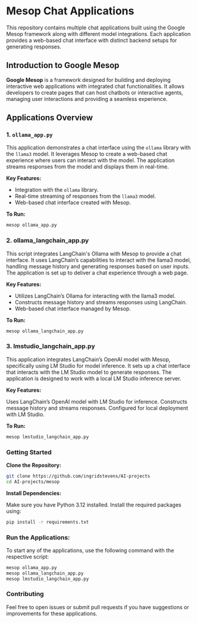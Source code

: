 # Mesop Chat Applications

This repository contains multiple chat applications built using the Google Mesop framework along with different model integrations. Each application provides a web-based chat interface with distinct backend setups for generating responses.

## Introduction to Google Mesop

**Google Mesop** is a framework designed for building and deploying interactive web applications with integrated chat functionalities. It allows developers to create pages that can host chatbots or interactive agents, managing user interactions and providing a seamless experience.

## Applications Overview

### 1. `ollama_app.py`

This application demonstrates a chat interface using the `ollama` library with the `llama3` model. It leverages Mesop to create a web-based chat experience where users can interact with the model. The application streams responses from the model and displays them in real-time.

**Key Features:**
- Integration with the `ollama` library.
- Real-time streaming of responses from the `llama3` model.
- Web-based chat interface created with Mesop.

**To Run:**
```bash
mesop ollama_app.py
```

### 2. ollama_langchain_app.py
This script integrates LangChain's Ollama with Mesop to provide a chat interface. It uses LangChain’s capabilities to interact with the llama3 model, handling message history and generating responses based on user inputs. The application is set up to deliver a chat experience through a web page.

**Key Features:**
- Utilizes LangChain’s Ollama for interacting with the llama3 model.
- Constructs message history and streams responses using LangChain.
- Web-based chat interface managed by Mesop.

**To Run:**
```bash
mesop ollama_langchain_app.py
```

### 3. lmstudio_langchain_app.py
This application integrates LangChain’s OpenAI model with Mesop, specifically using LM Studio for model inference. It sets up a chat interface that interacts with the LM Studio model to generate responses. The application is designed to work with a local LM Studio inference server.

**Key Features:**

Uses LangChain’s OpenAI model with LM Studio for inference.
Constructs message history and streams responses.
Configured for local deployment with LM Studio.

**To Run:**

```bash
mesop lmstudio_langchain_app.py
```

### Getting Started

**Clone the Repository:**
    
```bash
git clone https://github.com/ingridstevens/AI-projects
cd AI-projects/mesop
```
**Install Dependencies:**

Make sure you have Python 3.12 installed. Install the required packages using:

```bash
pip install -r requirements.txt
```


### Run the Applications:

To start any of the applications, use the following command with the respective script:

```bash
mesop ollama_app.py
mesop ollama_langchain_app.py
mesop lmstudio_langchain_app.py
```

### Contributing
Feel free to open issues or submit pull requests if you have suggestions or improvements for these applications.
